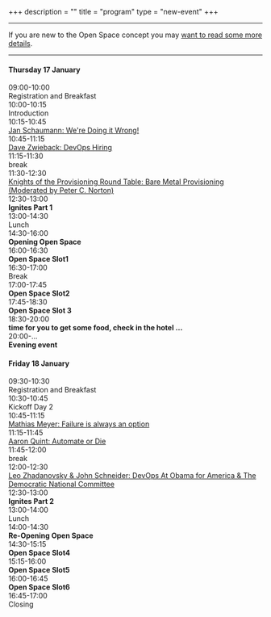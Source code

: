 +++
description = ""
title = "program"
type = "new-event"
+++
<hr>
<div class="span-16 last ">If you are new to the Open Space concept you may <a href="/pages/open-space-format">want to read some more details</a>.</div>
</center>
<hr />

<div class="span-7 append-bottom border">
<div class="span-7 last">
<h4>Thursday 17 January</h4>
</div>
<div class="span-2">09:00-10:00</div>
<div class="span-4 last">Registration and Breakfast</div>
<div class="span-2">10:00-10:15</div>
<div class="span-4 append-bottom last">Introduction</div>
<div class="span-2">10:15-10:45</div>
<div class="span-4 box last">
  <a href="/events/2012-newyork/proposals/WereDoingItWrong/">Jan Schaumann: We're Doing it Wrong!</a>
</div>
<div class="span-2">10:45-11:15</div>
<div class="span-4 box last">
  <a href="/events/2012-newyork/proposals/OnHiring/">Dave Zwieback: DevOps Hiring</a>
</div>
<div class="span-2">11:15-11:30</div>
<div class="span-4 append-bottom last">break</div>
<div class="span-2">11:30-12:30</div >
  <div class="span-4 box last">
    <a href="/events/2012-newyork/proposals/KnightsOftheProvisioningRoundTable/">Knights of the Provisioning Round Table: Bare Metal Provisioning (Moderated by Peter C. Norton)</a><br></div>

<div class="span-2">12:30-13:00</div> <div class="span-4 append-bottom box last"><strong>Ignites Part 1</strong></div>


<div class="span-2">13:00-14:30</div>
<div class="span-4 append-bottom last">Lunch</div>
<div class="span-2">14:30-16:00</div>
<div class="span-4 append-bottom box last"><strong>Opening Open Space</strong></div>
<div class="span-2">16:00-16:30</div>
<div class="span-4 append-bottom box last"><strong>Open Space Slot1</strong></div>
<div class="span-2">16:30-17:00</div>
<div class="span-4 append-bottom last">Break</div>
<div class="span-2">17:00-17:45</div>
<div class="span-4 append-bottom box last"><strong>Open Space Slot2</strong></div>
<div class="span-2">17:45-18:30</div>
<div class="span-4 append-bottom box last"><strong>Open Space Slot 3</strong></div>
<div class="span-2">18:30-20:00</div>
<div class="span-4 append-bottom box last"><strong>time for you to get some food, check in the hotel ...</strong></div>
<div class="span-2">20:00-...</div>
<div class="span-4 append-bottom box last"><strong>Evening event</a></strong></div>
</div>
<div class="span-7 append-bottom last">
<div class="span-7 last">
<h4>Friday 18 January</h4>
</div>
<div class="span-2">09:30-10:30</div>
<div class="span-4 last">Registration and Breakfast</div>
<div class="span-2">10:30-10:45</div>
<div class="span-4 append-bottom last">Kickoff Day 2</div>
<div class="span-2">10:45-11:15</div>
<div class="span-4 box last">
  <a href="/events/2012-newyork/proposals/FailureIsAlwaysAnOption/">Mathias Meyer: Failure is always an option</a>
</div>
<div class="span-2">11:15-11:45</div>
<div class="span-4 box last">
  <a href="/events/2012-newyork/proposals/AutomateOrDie/">Aaron Quint: Automate or Die</a>
</div>
<div class="span-2">11:45-12:00</div>
<div class="span-4 append-bottom last">break</div>
<div class="span-2">12:00-12:30</div>
<div class="span-4 box last">
  <a href="/events/2012-newyork/proposals/DevopsAtObamaForAmerica/">Leo Zhadanovsky &amp; John Schneider: DevOps At Obama for America &amp; The Democratic National Committee</a><br>
</div>
<div class="span-2">12:30-13:00</div> <div class="span-4 append-bottom box last"><strong>Ignites Part 2</strong><br>
</div>

<div class="span-2">13:00-14:00</div>
<div class="span-4 append-bottom last">Lunch</div>
<div class="span-2">14:00-14:30</div>
<div class="span-4 append-bottom box last"><strong>Re-Opening Open Space</strong></div>
<div class="span-2">14:30-15:15</div>
<div class="span-4 append-bottom box last"><strong>Open Space Slot4</strong></div>
<div class="span-2">15:15-16:00</div>
<div class="span-4 append-bottom box last"><strong>Open Space Slot5</strong></div>
<div class="span-2">16:00-16:45</div>
<div class="span-4 append-bottom box last"><strong>Open Space Slot6</strong></div>
<div class="span-2">16:45-17:00</div>
<div class="span-4 append-bottom last">Closing</div>
</div>